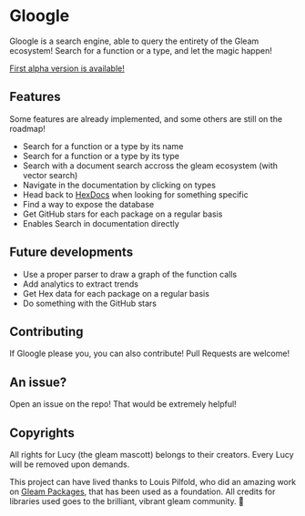 # Gloogle

Gloogle is a search engine, able to query the entirety of the Gleam ecosystem!
Search for a function or a type, and let the magic happen!

[First alpha version is available!](https://gloogle.run)

## Features

Some features are already implemented, and some others are still on the roadmap!

- Search for a function or a type by its name
- Search for a function or a type by its type
- Search with a document search accross the gleam ecosystem (with vector search)
- Navigate in the documentation by clicking on types
- Head back to [HexDocs](https://hexdocs.pm) when looking for something specific
- Find a way to expose the database
- Get GitHub stars for each package on a regular basis
- Enables Search in documentation directly

## Future developments

- Use a proper parser to draw a graph of the function calls
- Add analytics to extract trends
- Get Hex data for each package on a regular basis
- Do something with the GitHub stars

<!-- Is it really useful? -->
<!-- - Implements a full-mirror of hex, in case hex is down (because we can, so why not) -->
<!-- - Add a way to visualise a package directly -->

## Contributing

If Gloogle please you, you can also contribute! Pull Requests are welcome!

## An issue?

Open an issue on the repo! That would be extremely helpful!

## Copyrights

All rights for Lucy (the gleam mascott) belongs to their creators. Every Lucy will
be removed upon demands.

This project can have lived thanks to Louis Pilfold, who did an amazing work on
[Gleam Packages](https://github.com/gleam-lang/packages), that has been used as
a foundation. All credits for libraries used goes to the brilliant, vibrant
gleam community. 💜

